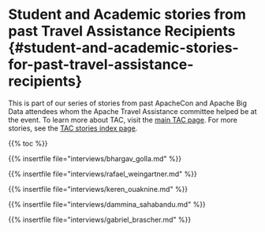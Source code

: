 # Student and Academic stories from past Travel Assistance Recipients {#student-and-academic-stories-for-past-travel-assistance-recipients}

This is part of our series of stories from past ApacheCon and
Apache Big Data attendees whom the Apache Travel
Assistance committee helped be at the event. To learn more about
TAC, visit the [main TAC page](/). For more stories,
see the [TAC stories index page](/stories).

{{% toc %}}

{{% insertfile  file="interviews/bhargav_golla.md" %}}

{{% insertfile  file="interviews/rafael_weingartner.md" %}}

{{% insertfile  file="interviews/keren_ouaknine.md" %}}

{{% insertfile  file="interviews/dammina_sahabandu.md" %}}

{{% insertfile  file="interviews/gabriel_brascher.md" %}}
